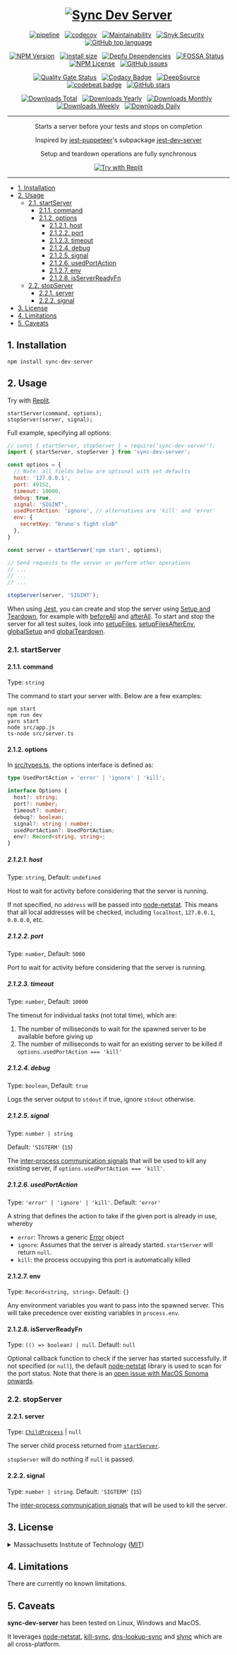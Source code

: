 <div align="center">

# [![Sync Dev Server](logo.svg)](https://github.com/nktnet1/sync-dev-server)

[![pipeline](https://github.com/nktnet1/sync-dev-server/actions/workflows/pipeline.yml/badge.svg)](https://github.com/nktnet1/sync-dev-server/actions/workflows/pipeline.yml)
&nbsp;
[![codecov](https://codecov.io/gh/nktnet1/sync-dev-server/branch/main/graph/badge.svg?token=RAC7SKJTGU)](https://codecov.io/gh/nktnet1/sync-dev-server)
&nbsp;
[![Maintainability](https://api.codeclimate.com/v1/badges/a2c33076b9a9ac34bf7e/maintainability)](https://codeclimate.com/github/nktnet1/sync-dev-server/maintainability)
&nbsp;
[![Snyk Security](https://snyk.io/test/github/nktnet1/sync-dev-server/badge.svg)](https://snyk.io/test/github/nktnet1/sync-dev-server)
&nbsp;
[![GitHub top language](https://img.shields.io/github/languages/top/nktnet1/sync-dev-server)](https://github.com/search?q=repo%3Anktnet1%2Fsync-dev-server++language%3ATypeScript&type=code)

[![NPM Version](https://img.shields.io/npm/v/sync-dev-server?logo=npm)](https://www.npmjs.com/package/sync-dev-server?activeTab=versions)
&nbsp;
[![install size](https://packagephobia.com/badge?p=sync-dev-server)](https://packagephobia.com/result?p=sync-dev-server)
&nbsp;
[![Depfu Dependencies](https://badges.depfu.com/badges/6c4074c4d23ad57ee2bfd9ff90456090/overview.svg)](https://depfu.com/github/nktnet1/sync-dev-server?project_id=39032)
&nbsp;
[![FOSSA Status](https://app.fossa.com/api/projects/git%2Bgithub.com%2Fnktnet1%2Fsync-dev-server.svg?type=shield)](https://app.fossa.com/projects/git%2Bgithub.com%2Fnktnet1%2Fsync-dev-server?ref=badge_shield)
&nbsp;
[![NPM License](https://img.shields.io/npm/l/sync-dev-server)](https://opensource.org/license/mit/)
&nbsp;
[![GitHub issues](https://img.shields.io/github/issues/nktnet1/sync-dev-server.svg?style=social)](https://github.com/nktnet1/sync-dev-server/issues)

[![Quality Gate Status](https://sonarcloud.io/api/project_badges/measure?project=nktnet1_sync-dev-server&metric=alert_status)](https://sonarcloud.io/summary/new_code?id=nktnet1_sync-dev-server)
&nbsp;
[![Codacy Badge](https://app.codacy.com/project/badge/Grade/945ede979ccc49d98ecec19e41bb75b9)](https://app.codacy.com/gh/nktnet1/sync-dev-server/dashboard?utm_source=gh&utm_medium=referral&utm_content=&utm_campaign=Badge_grade)
&nbsp;
[![DeepSource](https://app.deepsource.com/gh/nktnet1/sync-dev-server.svg/?label=active+issues&show_trend=true&token=r1frerF1-N2Mhrc7ZXIC1uNa)](https://app.deepsource.com/gh/nktnet1/sync-dev-server/)
&nbsp;
[![codebeat badge](https://codebeat.co/badges/c6822dde-202e-43c7-a6cc-cd46ce7f5c41)](https://codebeat.co/projects/github-com-nktnet1-sync-dev-server-main)
&nbsp;
[![GitHub stars](https://img.shields.io/github/stars/nktnet1/sync-dev-server.svg?style=social)](https://github.com/nktnet1/sync-dev-server/stargazers)

[![Downloads Total](https://badgen.net/npm/dt/sync-dev-server)](https://moiva.io/?npm=sync-dev-server)
&nbsp;
[![Downloads Yearly](https://badgen.net/npm/dy/sync-dev-server)](https://moiva.io/?npm=sync-dev-server)
&nbsp;
[![Downloads Monthly](https://badgen.net/npm/dm/sync-dev-server)](https://moiva.io/?npm=sync-dev-server)
&nbsp;
[![Downloads Weekly](https://badgen.net/npm/dw/sync-dev-server)](https://moiva.io/?npm=sync-dev-server)
&nbsp;
[![Downloads Daily](https://badgen.net/npm/dd/sync-dev-server)](https://moiva.io/?npm=sync-dev-server)

---

Starts a server before your tests and stops on completion

Inspired by [jest-puppeteer](https://github.com/argos-ci/jest-puppeteer)'s subpackage [jest-dev-server](https://github.com/argos-ci/jest-puppeteer/tree/main/packages/jest-dev-server#readme)

Setup and teardown operations are fully synchronous

[![Try with Replit](https://replit.com/badge?caption=Try%20with%20Replit)](https://replit.com/@nktnet1/sync-dev-server-example#index.js)

</div>

---

- [1. Installation](#1-installation)
- [2. Usage](#2-usage)
    - [2.1. startServer](#21-startserver)
        - [2.1.1. command](#211-command)
        - [2.1.2. options](#212-options)
            - [2.1.2.1. host](#2121-host)
            - [2.1.2.2. port](#2122-port)
            - [2.1.2.3. timeout](#2123-timeout)
            - [2.1.2.4. debug](#2124-debug)
            - [2.1.2.5. signal](#2125-signal)
            - [2.1.2.6. usedPortAction](#2126-usedportaction)
            - [2.1.2.7. env](#2127-env)
            - [2.1.2.8. isServerReadyFn](#2128-isserverreadyfn)
    - [2.2. stopServer](#22-stopserver)
        - [2.2.1. server](#221-server)
        - [2.2.2. signal](#222-signal)
- [3. License](#3-license)
- [4. Limitations](#4-limitations)
- [5. Caveats](#5-caveats)

## 1. Installation

```
npm install sync-dev-server
```

## 2. Usage

Try with [Replit](https://replit.com/@nktnet1/sync-dev-server-example#index.js).

```
startServer(command, options);
stopServer(server, signal);
```

Full example, specifying all options:

```javascript
// const { startServer, stopServer } = require('sync-dev-server');
import { startServer, stopServer } from 'sync-dev-server';

const options = {
  // Note: all fields below are optional with set defaults
  host: '127.0.0.1',
  port: 49152,
  timeout: 10000,
  debug: true,
  signal: 'SIGINT',
  usedPortAction: 'ignore', // alternatives are 'kill' and 'error'
  env: {
    secretKey: "bruno's fight club"
  },
}

const server = startServer('npm start', options);

// Send requests to the server or perform other operations
// ...
// ...
// ...

stopServer(server, 'SIGINT');
```

When using [Jest](https://jestjs.io), you can create and stop the server using [Setup and Teardown](https://jestjs.io/docs/setup-teardown), for example with [beforeAll](https://jestjs.io/docs/api#beforeallfn-timeout) and [afterAll](https://jestjs.io/docs/api#afterallfn-timeout).
To start and stop the server for all test suites, look into [setupFiles](https://jestjs.io/docs/configuration#setupfiles-array), [setupFilesAfterEnv](https://jestjs.io/docs/configuration#setupfilesafterenv-array), [globalSetup](https://jestjs.io/docs/configuration#globalsetup-string) and [globalTeardown](https://jestjs.io/docs/configuration#globalteardown-string).

### 2.1. startServer

#### 2.1.1. command

Type: `string`

The command to start your server with. Below are a few examples:
```
npm start
npm run dev
yarn start
node src/app.js
ts-node src/server.ts
```

#### 2.1.2. options

In [src/types.ts](src/types.ts), the options interface is defined as:

```typescript
type UsedPortAction = 'error' | 'ignore' | 'kill';

interface Options {
  host?: string;
  port?: number;
  timeout?: number;
  debug?: boolean;
  signal?: string | number;
  usedPortAction?: UsedPortAction;
  env?: Record<string, string>;
}
```

##### 2.1.2.1. host

Type: `string`, Default: `undefined`

Host to wait for activity before considering that the server is running.

If not specified, no `address` will be passed into [node-netstat](https://github.com/danielkrainas/node-netstat). This means that all local addresses will be checked, including `localhost`, `127.0.0.1`, `0.0.0.0`, etc.

##### 2.1.2.2. port

Type: `number`, Default: `5000`

Port to wait for activity before considering that the server is running.

##### 2.1.2.3. timeout

Type: `number`, Default: `10000`

The timeout for individual tasks (not total time), which are:
1. The number of milliseconds to wait for the spawned server to be available before giving up
2. The number of milliseconds to wait for an existing server to be killed if `options.usedPortAction === 'kill'`

##### 2.1.2.4. debug

Type: `boolean`, Default: `true`

Logs the server output to `stdout` if true, ignore `stdout` otherwise.

##### 2.1.2.5. signal

Type: `number | string`

Default: `'SIGTERM'` (`15`)

The [inter-process communication signals](https://en.wikipedia.org/wiki/Signal_(IPC)) that will be used to kill any existing server, if `options.usedPortAction === 'kill'`.

##### 2.1.2.6. usedPortAction

Type: `'error' | 'ignore' | 'kill'`. Default: `'error'`

A string that defines the action to take if the given port is already in use, whereby
- `error`: Throws a generic [Error](https://nodejs.org/api/errors.html#class-error) object
- `ignore`: Assumes that the server is already started. `startServer` will return `null`.
- `kill`: the process occupying this port is automatically killed

#### 2.1.2.7. env

Type: `Record<string, string>`. Default: `{}`

Any environment variables you want to pass into the spawned server. This will take precedence over existing variables in `process.env`.

#### 2.1.2.8. isServerReadyFn

Type: `(() => boolean) | null`. Default: `null`

Optional callback function to check if the server has started successfully. If not specified (or `null`),
the default [node-netstat](https://github.com/danielkrainas/node-netstat) library is used to scan for the
port status. Note that there is an
[open issue with MacOS Sonoma onwards](https://github.com/danielkrainas/node-netstat/issues/43).

### 2.2. stopServer

#### 2.2.1. server

Type: [`ChildProcess`](https://nodejs.org/api/child_process.html#class-childprocess) | `null`

The server child process returned from [`startServer`](#21-startserver). 

`stopServer` will do nothing if `null` is passed.

#### 2.2.2. signal

Type: `number | string`. Default: `'SIGTERM'` (`15`)

The [inter-process communication signals](https://en.wikipedia.org/wiki/Signal_(IPC)) that will be used to kill the server.

## 3. License

<details closed>
<summary>
  Massachusetts Institute of Technology
  (<a href="https://opensource.org/license/mit" target="_blank">MIT</a>)
</summary>

<br/>

```
Copyright (c) 2023 Khiet Tam Nguyen

Permission is hereby granted, free of charge, to any person obtaining a
copy of this software and associated documentation files (the “Software”),
to deal in the Software without restriction, including without limitation
the rights to use, copy, modify, merge, publish, distribute, sublicense,
and/or sell copies of the Software, and to permit persons to whom the
Software is furnished to do so, subject to the following conditions:

The above copyright notice and this permission notice shall be included in
all copies or substantial portions of the Software.

THE SOFTWARE IS PROVIDED “AS IS”, WITHOUT WARRANTY OF ANY KIND, EXPRESS OR
IMPLIED, INCLUDING BUT NOT LIMITED TO THE WARRANTIES OF MERCHANTABILITY,
FITNESS FOR A PARTICULAR PURPOSE AND NONINFRINGEMENT. IN NO EVENT SHALL
THE AUTHORS OR COPYRIGHT HOLDERS BE LIABLE FOR ANY CLAIM, DAMAGES OR OTHER
LIABILITY, WHETHER IN AN ACTION OF CONTRACT, TORT OR OTHERWISE, ARISING
FROM, OUT OF OR IN CONNECTION WITH THE SOFTWARE OR THE USE OR OTHER
DEALINGS IN THE SOFTWARE.
```

[![FOSSA Status](https://app.fossa.com/api/projects/git%2Bgithub.com%2Fnktnet1%2Fsync-dev-server.svg?type=large)](https://app.fossa.com/projects/git%2Bgithub.com%2Fnktnet1%2Fsync-dev-server?ref=badge_large)

</details>

## 4. Limitations

There are currently no known limitations.

## 5. Caveats

**sync-dev-server** has been tested on Linux, Windows and MacOS.

It leverages [node-netstat](https://github.com/danielkrainas/node-netstat), [kill-sync](https://github.com/nktnet1/kill-sync), [dns-lookup-sync](https://github.com/nktnet1/dns-lookup-sync) and [slync](https://github.com/nktnet1/slync) which are all cross-platform.
